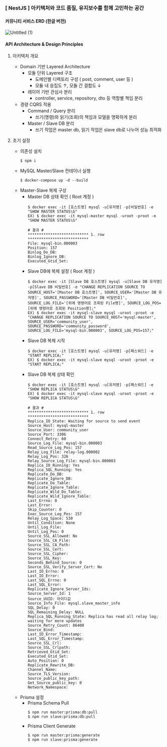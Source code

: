 ### [ NestJS ] 아키텍처와 코드 품질, 유지보수를 함께 고민하는 공간

#### 커뮤니티 서비스 ERD (한글 버전)
![Untitled (1)](https://github.com/user-attachments/assets/a405d0b5-3f0d-47ad-bfc4-f883c5812a1f)

#### API Architecture & Design Principles
1. 아키텍처 개요
   - Domain 기반 Layered Architecture
     - 모듈 단위 Layered 구조
       - 도메인별 디렉토리 구성 ( post, comment, user 등 )
       - 모듈 내 응집도 ↑, 모듈 간 결합도 ↓
     - 레이어 기반 관심사 분리
       - controller, service, repository, dto 등 역할별 책임 분리
   - 경량 CQRS 적용
     - Command / Query 분리
       - 쓰기(명령)와 읽기(조회)의 책임과 모델을 명확하게 분리
     - Master / Slave DB 분리
       - 쓰기 작업은 master db, 읽기 작업은 slave db로 나누어 성능 최적화


2. 초기 설정
   - 의존성 설치
     ~~~
     $ npm i
     ~~~
   - MySQL Master/Slave 컨테이너 실행
     ~~~
     $ docker-compose up -d --build
     ~~~
   - Master-Slave 복제 구성  
     - Master DB 상태 확인 ( Root 계정 )
       ~~~
       $ docker exec -it [호스트명] mysql -u[유저명] -p[비밀번호] -e "SHOW MASTER STATUS\G"
       EX) $ docker exec -it mysql-master mysql -uroot -proot -e "SHOW MASTER STATUS\G" 
     
       # 결과 #
       *************************** 1. row ***************************
       File: mysql-bin.000003
       Position: 157
       Binlog_Do_DB:
       Binlog_Ignore_DB:
       Executed_Gtid_Set:
       ~~~
     - Slave DB에 복제 설정 ( Root 계정 )
       ~~~
       $ docker exec -it [Slave DB 호스트명] mysql -u[Slave DB 유저명] -p[Slave DB 비밀번호] -e "CHANGE REPLICATION SOURCE TO SOURCE_HOST='[Master DB 호스트명]', SOURCE_USER='[Master DB 유저명]', SOURCE_PASSWORD='[Master DB 비밀번호]', SOURCE_LOG_FILE='[위에 명령어로 조회된 File명]', SOURCE_LOG_POS=[위에 명령어로 조회된 Position명];"
       EX) $ docker exec -it mysql-slave mysql -uroot -proot -e "CHANGE REPLICATION SOURCE TO SOURCE_HOST='mysql-master', SOURCE_USER='community_user', SOURCE_PASSWORD='community_password', SOURCE_LOG_FILE='mysql-bin.000003', SOURCE_LOG_POS=157;"
       ~~~
     - Slave DB 복제 시작
       ~~~
       $ docker exec -it [호스트명] mysql -u[유저명] -p[패스워드] -e "START REPLICA;"
       EX) $ docker exec -it mysql-slave mysql -uroot -proot -e "START REPLICA;"
       ~~~
     - Slave DB 복제 상태 확인
       ~~~
       $ docker exec -it [호스트명] mysql -u[유저명] -p[패스워드] -e "SHOW REPLICA STATUS\G"
       EX) $ docker exec -it mysql-slave mysql -uroot -proot -e "SHOW REPLICA STATUS\G"
     
       # 결과 #
       *************************** 1. row ***************************
       Replica_IO_State: Waiting for source to send event
       Source_Host: mysql-master
       Source_User: community_user
       Source_Port: 3306
       Connect_Retry: 60
       Source_Log_File: mysql-bin.000003
       Read_Source_Log_Pos: 157
       Relay_Log_File: relay-log.000002
       Relay_Log_Pos: 326
       Relay_Source_Log_File: mysql-bin.000003
       Replica_IO_Running: Yes
       Replica_SQL_Running: Yes
       Replicate_Do_DB:
       Replicate_Ignore_DB:
       Replicate_Do_Table:
       Replicate_Ignore_Table:
       Replicate_Wild_Do_Table:
       Replicate_Wild_Ignore_Table:
       Last_Errno: 0
       Last_Error:
       Skip_Counter: 0
       Exec_Source_Log_Pos: 157
       Relay_Log_Space: 530
       Until_Condition: None
       Until_Log_File:
       Until_Log_Pos: 0
       Source_SSL_Allowed: No
       Source_SSL_CA_File:
       Source_SSL_CA_Path:
       Source_SSL_Cert:
       Source_SSL_Cipher:
       Source_SSL_Key:
       Seconds_Behind_Source: 0
       Source_SSL_Verify_Server_Cert: No
       Last_IO_Errno: 0
       Last_IO_Error:
       Last_SQL_Errno: 0
       Last_SQL_Error:
       Replicate_Ignore_Server_Ids:
       Source_Server_Id: 1
       Source_UUID: 아이디값
       Source_Info_File: mysql.slave_master_info
       SQL_Delay: 0
       SQL_Remaining_Delay: NULL
       Replica_SQL_Running_State: Replica has read all relay log; waiting for more updates
       Source_Retry_Count: 86400
       Source_Bind:
       Last_IO_Error_Timestamp:
       Last_SQL_Error_Timestamp:
       Source_SSL_Crl:
       Source_SSL_Crlpath:
       Retrieved_Gtid_Set:
       Executed_Gtid_Set:
       Auto_Position: 0
       Replicate_Rewrite_DB:
       Channel_Name:
       Source_TLS_Version:
       Source_public_key_path:
       Get_Source_public_key: 0
       Network_Namespace:
       ~~~
   - Prisma 설정
     - Prisma Schema Pull
       ~~~
       $ npm run master:prisma:db:pull
       $ npm run slave:prisma:db:pull
       ~~~
     - Prisma Client Generate
       ~~~
       $ npm run master:prisma:generate
       $ npm run slave:prisma:generate
       ~~~